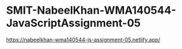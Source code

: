 # SMIT-NabeelKhan-WMA140544-JavaScriptAssignment-05

https://nabeelkhan-wma140544-js-assignment-05.netlify.app/
